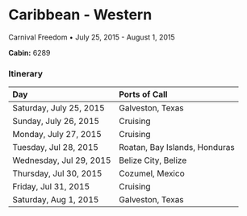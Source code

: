 # Caribbean - Western

Carnival Freedom • July 25, 2015 - August 1, 2015

**Cabin:** 6289

### Itinerary

| Day                     | Ports of Call                 |
| :---------------------- | :---------------------------- |
| Saturday, July 25, 2015 | Galveston, Texas              |
| Sunday, July 26, 2015	  | Cruising                      |
| Monday, July 27, 2015	  | Cruising                      |
| Tuesday, Jul 28, 2015	  | Roatan, Bay Islands, Honduras |
| Wednesday, Jul 29, 2015 | Belize City, Belize           |
| Thursday, Jul 30, 2015  | Cozumel, Mexico               |
| Friday, Jul 31, 2015	  | Cruising                      |
| Saturday, Aug 1, 2015	  | Galveston, Texas              |
